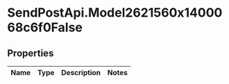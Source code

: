 # SendPostApi.Model2621560x1400068c6f0False

## Properties
Name | Type | Description | Notes
------------ | ------------- | ------------- | -------------


